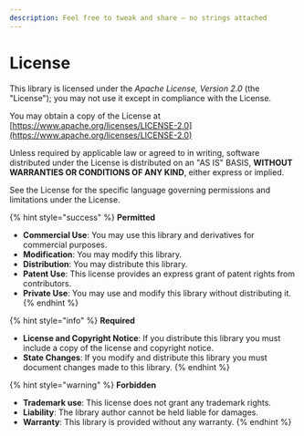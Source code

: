 ```yaml
---
description: Feel free to tweak and share — no strings attached
---
```


# License

This library is licensed under the _Apache License, Version 2.0_ (the "License"); you may not use it except in compliance with the License.

You may obtain a copy of the License at [https://www.apache.org/licenses/LICENSE-2.0](https://www.apache.org/licenses/LICENSE-2.0)

Unless required by applicable law or agreed to in writing, software distributed under the License is distributed on an "AS IS" BASIS, **WITHOUT WARRANTIES OR CONDITIONS OF ANY KIND**, either express or implied.

See the License for the specific language governing permissions and limitations under the License.

{% hint style="success" %}
**Permitted**

* **Commercial Use**: You may use this library and derivatives for commercial purposes.
* **Modification**: You may modify this library.
* **Distribution**: You may distribute this library.
* **Patent Use**: This license provides an express grant of patent rights from contributors.
* **Private Use**: You may use and modify this library without distributing it.
{% endhint %}

{% hint style="info" %}
**Required**

* **License and Copyright Notice**: If you distribute this library you must include a copy of the license and copyright notice.
* **State Changes**: If you modify and distribute this library you must document changes made to this library.
{% endhint %}

{% hint style="warning" %}
**Forbidden**

* **Trademark use**: This license does not grant any trademark rights.
* **Liability**: The library author cannot be held liable for damages.
* **Warranty**: This library is provided without any warranty.
{% endhint %}
